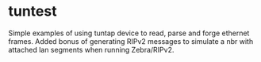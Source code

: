 # tuntest
Simple examples of using tuntap device to read, parse and forge ethernet frames.
Added bonus of generating RIPv2 messages to simulate a nbr with attached lan segments when running Zebra/RIPv2.
